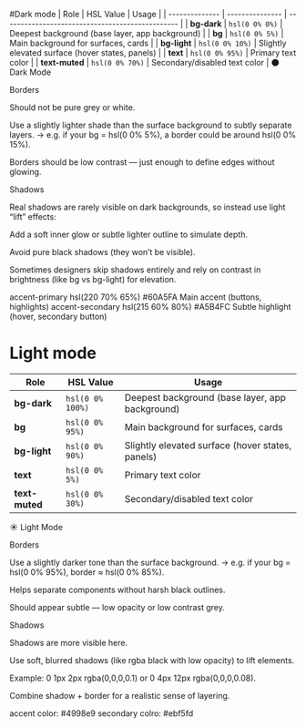 #Dark mode
| Role           | HSL Value       | Usage                                            |
| -------------- | --------------- | ------------------------------------------------ |
| **bg-dark**    | `hsl(0 0% 0%)`  | Deepest background (base layer, app background)  |
| **bg**         | `hsl(0 0% 5%)`  | Main background for surfaces, cards              |
| **bg-light**   | `hsl(0 0% 10%)` | Slightly elevated surface (hover states, panels) |
| **text**       | `hsl(0 0% 95%)` | Primary text color                               |
| **text-muted** | `hsl(0 0% 70%)` | Secondary/disabled text color                    |
🌑 Dark Mode

Borders

Should not be pure grey or white.

Use a slightly lighter shade than the surface background to subtly separate layers.
→ e.g. if your bg = hsl(0 0% 5%), a border could be around hsl(0 0% 15%).

Borders should be low contrast — just enough to define edges without glowing.

Shadows

Real shadows are rarely visible on dark backgrounds, so instead use light “lift” effects:

Add a soft inner glow or subtle lighter outline to simulate depth.

Avoid pure black shadows (they won’t be visible).

Sometimes designers skip shadows entirely and rely on contrast in brightness (like bg vs bg-light) for elevation.

accent-primary	hsl(220 70% 65%)	#60A5FA	Main accent (buttons, highlights)
accent-secondary	hsl(215 60% 80%)	#A5B4FC	Subtle highlight (hover, secondary button)



# Light mode
| Role           | HSL Value        | Usage                                            |
| -------------- | ---------------- | ------------------------------------------------ |
| **bg-dark**    | `hsl(0 0% 100%)` | Deepest background (base layer, app background)  |
| **bg**         | `hsl(0 0% 95%)`  | Main background for surfaces, cards              |
| **bg-light**   | `hsl(0 0% 90%)`  | Slightly elevated surface (hover states, panels) |
| **text**       | `hsl(0 0% 5%)`   | Primary text color                               |
| **text-muted** | `hsl(0 0% 30%)`  | Secondary/disabled text color                    |

☀️ Light Mode

Borders

Use a slightly darker tone than the surface background.
→ e.g. if your bg = hsl(0 0% 95%), border ≈ hsl(0 0% 85%).

Helps separate components without harsh black outlines.

Should appear subtle — low opacity or low contrast grey.

Shadows

Shadows are more visible here.

Use soft, blurred shadows (like rgba black with low opacity) to lift elements.

Example: 0 1px 2px rgba(0,0,0,0.1) or 0 4px 12px rgba(0,0,0,0.08).

Combine shadow + border for a realistic sense of layering.

accent color: #4998e9
secondary colro: #ebf5fd